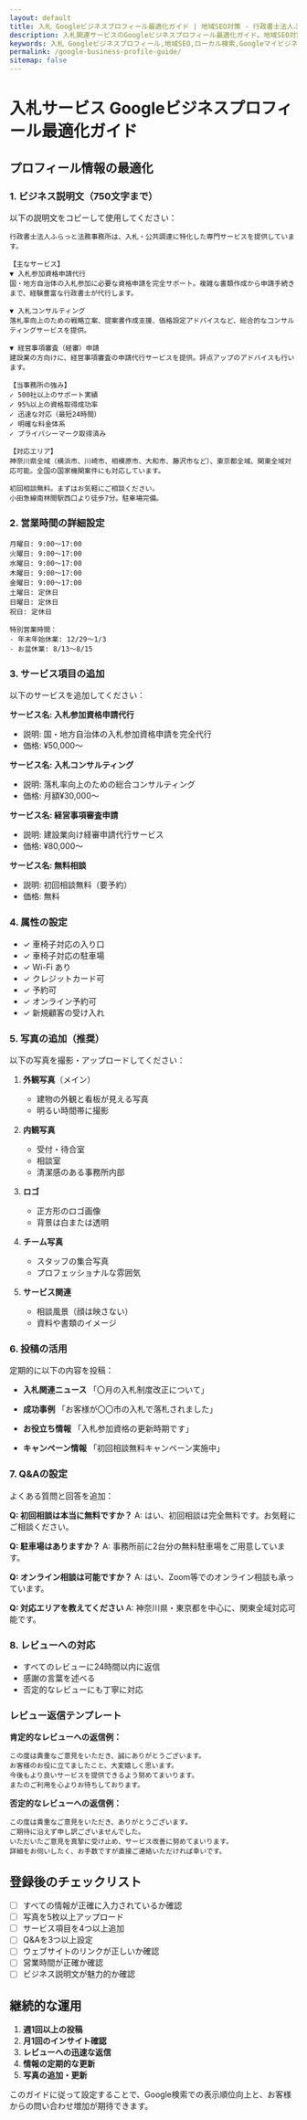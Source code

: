 ```yaml
---
layout: default
title: 入札 Googleビジネスプロフィール最適化ガイド | 地域SEO対策 - 行政書士法人ふらっと法務事務所
description: 入札関連サービスのGoogleビジネスプロフィール最適化ガイド。地域SEO対策・ローカル検索上位表示のための設定方法。神奈川県大和市の行政書士法人ふらっと法務事務所。
keywords: 入札 Googleビジネスプロフィール,地域SEO,ローカル検索,Googleマイビジネス,行政書士 地域SEO,神奈川県 行政書士,大和市 行政書士,入札サービス 地域検索
permalink: /google-business-profile-guide/
sitemap: false
---
```


# 入札サービス Googleビジネスプロフィール最適化ガイド

## プロフィール情報の最適化

### 1. ビジネス説明文（750文字まで）
以下の説明文をコピーして使用してください：

```
行政書士法人ふらっと法務事務所は、入札・公共調達に特化した専門サービスを提供しています。

【主なサービス】
▼ 入札参加資格申請代行
国・地方自治体の入札参加に必要な資格申請を完全サポート。複雑な書類作成から申請手続きまで、経験豊富な行政書士が代行します。

▼ 入札コンサルティング
落札率向上のための戦略立案、提案書作成支援、価格設定アドバイスなど、総合的なコンサルティングサービスを提供。

▼ 経営事項審査（経審）申請
建設業の方向けに、経営事項審査の申請代行サービスを提供。評点アップのアドバイスも行います。

【当事務所の強み】
✓ 500社以上のサポート実績
✓ 95%以上の資格取得成功率
✓ 迅速な対応（最短24時間）
✓ 明確な料金体系
✓ プライバシーマーク取得済み

【対応エリア】
神奈川県全域（横浜市、川崎市、相模原市、大和市、藤沢市など）、東京都全域、関東全域対応可能。全国の国家機関案件にも対応しています。

初回相談無料。まずはお気軽にご相談ください。
小田急線南林間駅西口より徒歩7分。駐車場完備。
```

### 2. 営業時間の詳細設定
```
月曜日: 9:00～17:00
火曜日: 9:00～17:00
水曜日: 9:00～17:00
木曜日: 9:00～17:00
金曜日: 9:00～17:00
土曜日: 定休日
日曜日: 定休日
祝日: 定休日

特別営業時間：
- 年末年始休業: 12/29～1/3
- お盆休業: 8/13～8/15
```

### 3. サービス項目の追加
以下のサービスを追加してください：

**サービス名: 入札参加資格申請代行**
- 説明: 国・地方自治体の入札参加資格申請を完全代行
- 価格: ¥50,000～

**サービス名: 入札コンサルティング**
- 説明: 落札率向上のための総合コンサルティング
- 価格: 月額¥30,000～

**サービス名: 経営事項審査申請**
- 説明: 建設業向け経審申請代行サービス
- 価格: ¥80,000～

**サービス名: 無料相談**
- 説明: 初回相談無料（要予約）
- 価格: 無料

### 4. 属性の設定
- ✓ 車椅子対応の入り口
- ✓ 車椅子対応の駐車場
- ✓ Wi-Fi あり
- ✓ クレジットカード可
- ✓ 予約可
- ✓ オンライン予約可
- ✓ 新規顧客の受け入れ

### 5. 写真の追加（推奨）
以下の写真を撮影・アップロードしてください：

1. **外観写真**（メイン）
   - 建物の外観と看板が見える写真
   - 明るい時間帯に撮影

2. **内観写真**
   - 受付・待合室
   - 相談室
   - 清潔感のある事務所内部

3. **ロゴ**
   - 正方形のロゴ画像
   - 背景は白または透明

4. **チーム写真**
   - スタッフの集合写真
   - プロフェッショナルな雰囲気

5. **サービス関連**
   - 相談風景（顔は映さない）
   - 資料や書類のイメージ

### 6. 投稿の活用
定期的に以下の内容を投稿：

- **入札関連ニュース**
  「〇月の入札制度改正について」

- **成功事例**
  「お客様が〇〇市の入札で落札されました」

- **お役立ち情報**
  「入札参加資格の更新時期です」

- **キャンペーン情報**
  「初回相談無料キャンペーン実施中」

### 7. Q&Aの設定
よくある質問と回答を追加：

**Q: 初回相談は本当に無料ですか？**
A: はい、初回相談は完全無料です。お気軽にご相談ください。

**Q: 駐車場はありますか？**
A: 事務所前に2台分の無料駐車場をご用意しています。

**Q: オンライン相談は可能ですか？**
A: はい、Zoom等でのオンライン相談も承っています。

**Q: 対応エリアを教えてください**
A: 神奈川県・東京都を中心に、関東全域対応可能です。

### 8. レビューへの対応
- すべてのレビューに24時間以内に返信
- 感謝の言葉を述べる
- 否定的なレビューにも丁寧に対応

### レビュー返信テンプレート

**肯定的なレビューへの返信例：**
```
この度は貴重なご意見をいただき、誠にありがとうございます。
お客様のお役に立てましたこと、大変嬉しく思います。
今後もより良いサービスを提供できるよう努めてまいります。
またのご利用を心よりお待ちしております。
```

**否定的なレビューへの返信例：**
```
この度は貴重なご意見をいただき、ありがとうございます。
ご期待に沿えず申し訳ございませんでした。
いただいたご意見を真摯に受け止め、サービス改善に努めてまいります。
詳細をお伺いしたく、お手数ですが直接ご連絡いただければ幸いです。
```

## 登録後のチェックリスト

- [ ] すべての情報が正確に入力されているか確認
- [ ] 写真を5枚以上アップロード
- [ ] サービス項目を4つ以上追加
- [ ] Q&Aを3つ以上設定
- [ ] ウェブサイトのリンクが正しいか確認
- [ ] 営業時間が正確か確認
- [ ] ビジネス説明文が魅力的か確認

## 継続的な運用

1. **週1回以上の投稿**
2. **月1回のインサイト確認**
3. **レビューへの迅速な返信**
4. **情報の定期的な更新**
5. **写真の追加・更新**

このガイドに従って設定することで、Google検索での表示順位向上と、お客様からの問い合わせ増加が期待できます。